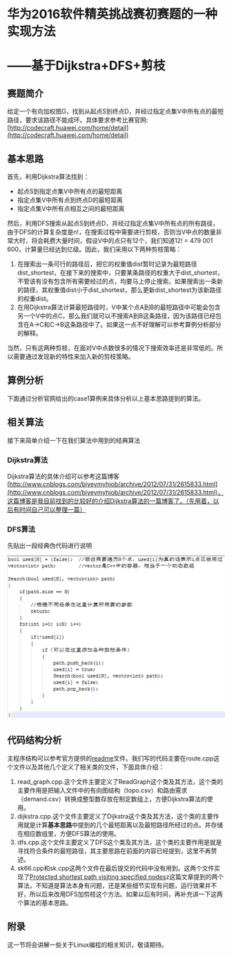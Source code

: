 # 华为2016软件精英挑战赛初赛题的一种实现方法 #
# ——基于Dijkstra+DFS+剪枝 #

## 赛题简介 ##
给定一个有向加权图G，找到从起点S到终点D，并经过指定点集V中所有点的最短路径，要求该路径不能成环。具体要求参考比赛官网:[http://codecraft.huawei.com/home/detail](http://codecraft.huawei.com/home/detail)

## 基本思路 ##
首先，利用Dijkstra算法找到：

- 起点S到指定点集V中所有点的最短距离
- 指定点集V中所有点到终点D的最短距离
- 指定点集V中所有点相互之间的最短距离

然后，利用DFS搜索从起点S到终点D，并经过指定点集V中所有点的所有路径，由于DFS的计算复杂度是n!，在搜索过程中需要进行剪枝，否则当V中点的数量非常大时，将会耗费大量时间，假设V中的点只有12个，我们知道12! = 479 001 600，计算量已经达到亿级。因此，我们采用以下两种剪枝策略：

1. 在搜索出一条可行的路径后，把它的权重值dist暂时记录为最短路径dist_shortest，在接下来的搜索中，只要某条路径的权重大于dist_shortest，不管该有没有包含所有需要经过的点，均要马上停止搜索。如果搜索出一条新的路径，其权重值dist小于dist_shortest，那么更新dist_shortest为该新路径的权重dist。
2. 在用Dijkstra算法计算最短路径时，V中某个点A到B的最短路径中可能会包含另一个V中的点C，那么我们就可以不搜索A到B这条路径，因为该路径已经包含在A->C和C->B这条路径中了。如果这一点不好理解可以参考算例分析部分的解释。

当然，只有这两种剪枝，在面对V中点数很多的情况下搜索效率还是非常低的。所以需要通过发现新的特性来加入新的剪枝策略。

## 算例分析 ##
下面通过分析官网给出的case1算例来具体分析以上基本思路提到的算法。


## 相关算法 ##
接下来简单介绍一下在我们算法中用到的经典算法

### Dijkstra算法 ###
Dijkstra算法的具体介绍可以参考这篇博客[http://www.cnblogs.com/biyeymyhjob/archive/2012/07/31/2615833.html](http://www.cnblogs.com/biyeymyhjob/archive/2012/07/31/2615833.html)，这篇博客是我目前找到的比较好的介绍Dijkstra算法的一篇博客了。（先用着，以后有时间自己可以整理一篇）

### DFS算法 ###
先贴出一段经典伪代码进行说明

![test](https://raw.githubusercontent.com/Zhangzhk0819/HUAWEI-Code-Craft-2016/master/DFS.png)



## 代码结构分析 ##
主程序结构可以参考官方提供的[readme](https://raw.githubusercontent.com/Zhangzhk0819/HUAWEI-Code-Craft-2016/master/readme.txt)文件。我们写的代码主要在route.cpp这个文件以及其他几个定义了相关类的文件，下面具体介绍：

1. read_graph.cpp.这个文件主要定义了ReadGraph这个类及其方法，这个类的主要作用是把输入文件中的有向图结构（topo.csv）和路由需求（demand.csv）转换成整型数存放在制定数组上，方便Dijkstra算法的使用。
2. dijkstra.cpp.这个文件主要定义了Dijkstra这个类及其方法，这个类的主要作用就是计算**基本思路**中提到的几个最短距离以及最短路径所经过的点。并存储在相应数组里，方便DFS算法的使用。
3. dfs.cpp.这个文件主要定义了DFS这个类及其方法，这个类的主要作用是就是寻找符合条件的最短路径，其主要思路在前面的内容已经提到，这里不再赘述。
4. sk66.cpp和sk.cpp这两个文件在最后提交的代码中没有用到。这两个文件实现了[Protected shortest path visiting specified nodes](http://ieeexplore.ieee.org/stamp/stamp.jsp?tp=&arnumber=7325218)z这篇文章提到的两个算法，不知道是算法本身有问题，还是某些细节实现有问题，运行效果并不好，所以后来改用DFS加剪枝这个方法。如果以后有时间，再补充讲一下这两个算法的基本思路。

## 附录 ##
这一节将会讲解一些关于Linux编程的相关知识，敬请期待。
